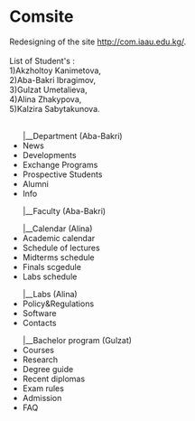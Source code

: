 # Comsite
Redesigning of the site http://com.iaau.edu.kg/. <br><br>
List of Student's : <br>
1)Akzholtoy Kanimetova,<br>
2)Aba-Bakri Ibragimov,<br>
3)Gulzat Umetalieva,<br>
4)Alina Zhakypova,<br>
5)Kalzira Sabytakunova.<br><br>

<ul>|__Department (Aba-Bakri)
<li>News<br>
<li>Developments<br>
<li>Exchange Programs<br>
<li>Prospective Students<br>
<li>Alumni<br>
<li>Info<br>
</ul>
<ul>|__Faculty (Aba-Bakri)
</ul>
<ul>|__Calendar (Alina)
<li>Academic calendar<br>
<li>Schedule of lectures<br>
<li>Midterms schedule<br>
<li>Finals scgedule<br>
<li>Labs schedule<br>
</ul>
<ul>|__Labs (Alina)
<li>Policy&Regulations<br>
<li>Software<br>
<li>Contacts<br></ul>

<ul>|__Bachelor program (Gulzat)
  <li>Courses<br>
    <li>Research<br>
      <li>Degree guide<br>
        <li>Recent diplomas<br>
          <li>Exam rules<br>
            <li>Admission<br>
              <li>FAQ<br>
